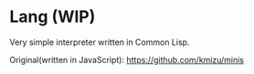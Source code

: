# Lang (WIP)

Very simple interpreter written in Common Lisp.

Original(written in JavaScript): https://github.com/kmizu/minis
